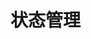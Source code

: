 # 状态管理






[1]:https://yq.aliyun.com/articles/640862 "[译]Flutter响应式编程：Streams和BLoC"
[2]:https://juejin.im/post/5b400b66e51d45195d7d9d3b "[译]使用Flutter构建响应式应用"
[3]:https://www.didierboelens.com/2018/12/reactive-programming---streams---bloc---practical-use-cases/